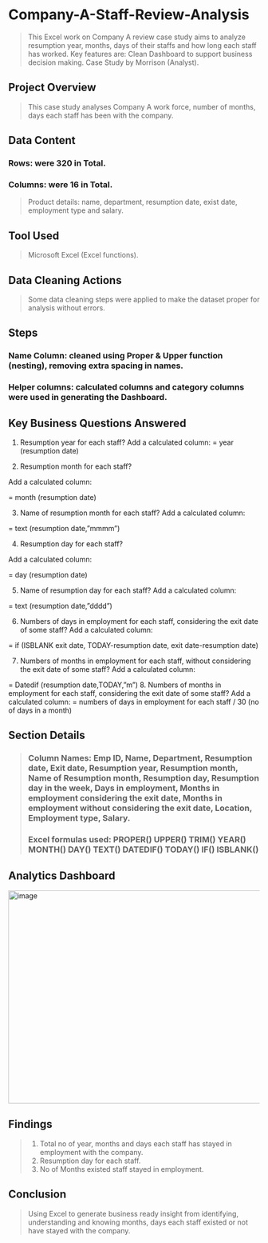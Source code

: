 # Company-A-Staff-Review-Analysis
> This Excel work on Company A review case study aims to analyze resumption year, months, days of their staffs and how long each staff has worked. Key features are: Clean Dashboard to support business decision making.
Case Study by Morrison (Analyst).

## Project Overview
> This case study analyses Company A work force, number of months, days each staff has been with the company. 

## Data Content
### Rows: were 320 in Total.
 ### Columns: were 16 in Total.
> Product details: name, department, resumption date, exist date, employment type and salary.

## Tool Used
> Microsoft Excel (Excel functions).

## Data Cleaning Actions
> Some data cleaning steps were applied to make the dataset proper for analysis without errors.

## Steps
### Name Column: cleaned using Proper & Upper function (nesting), removing extra spacing in names.
### Helper columns: calculated columns and category columns were used in generating the Dashboard.


## Key Business Questions Answered

1.	Resumption year for each staff?
Add a calculated column:
= year (resumption date)

2.	Resumption month for each staff?

Add a calculated column:

= month (resumption date)

3.	Name of resumption month for each staff?
Add a calculated column:

= text (resumption date,”mmmm”)


4.	Resumption day for each staff?

Add a calculated column:

= day (resumption date)

5.	Name of resumption day for each staff?
Add a calculated column:

= text (resumption date,”dddd”)

6.	Numbers of days in employment for each staff, considering the exit date of some staff?
Add a calculated column:

= if (ISBLANK exit date, TODAY-resumption date, exit date-resumption date)

7.	Numbers of months in employment for each staff, without considering the exit date of some staff?
Add a calculated column:

= Datedif (resumption date,TODAY,”m”)
8.	Numbers of months in employment for each staff, considering the exit date of some staff?
Add a calculated column:
= numbers of days in employment for each staff / 30 (no of days in a month)

## Section Details
> ### Column Names: Emp ID, Name, Department, Resumption date, Exit date, Resumption year, Resumption month, Name of Resumption month, Resumption day, Resumption day in the week, Days in employment, Months in employment considering the exit date, Months in employment without considering the exit date, Location, Employment type, Salary.
> ### Excel formulas used: PROPER() UPPER() TRIM() YEAR() MONTH() DAY() TEXT() DATEDIF() TODAY() IF() ISBLANK() 

## Analytics Dashboard
 <img width="968" height="426" alt="image" src="https://github.com/user-attachments/assets/246657f6-edbd-456e-9514-80e743928732" />


## Findings
> 1.	Total no of year, months and days each staff has stayed in employment with the company.
> 2.	Resumption day for each staff.
> 3.	No of Months existed staff stayed in employment.

## Conclusion
> Using Excel to generate business ready insight from identifying, understanding and knowing months, days each staff existed or not have stayed with the company.




